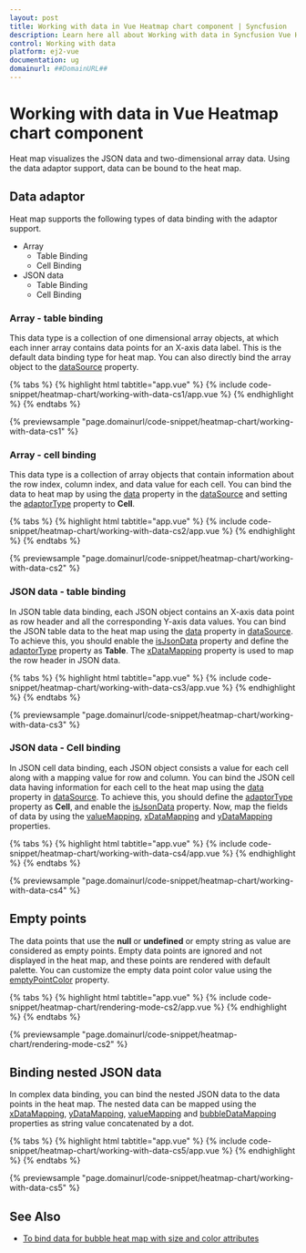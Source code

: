 ```yaml
---
layout: post
title: Working with data in Vue Heatmap chart component | Syncfusion
description: Learn here all about Working with data in Syncfusion Vue Heatmap chart component of Syncfusion Essential JS 2 and more.
control: Working with data 
platform: ej2-vue
documentation: ug
domainurl: ##DomainURL##
---
```


# Working with data in Vue Heatmap chart component

Heat map visualizes the JSON data and two-dimensional array data. Using the data adaptor support, data can be bound to the heat map.

## Data adaptor

Heat map supports the following types of data binding with the adaptor support.

* Array
    * Table Binding
    * Cell Binding
* JSON data
    * Table Binding
    * Cell Binding

### Array - table binding

This data type is a collection of one dimensional array objects, at which each inner array contains data points for an X-axis data label. This is the default data binding type for heat map. You can also directly bind the array object to the [dataSource](https://ej2.syncfusion.com/vue/documentation/api/heatmap/#datasource) property.

{% tabs %}
{% highlight html tabtitle="app.vue" %}
{% include code-snippet/heatmap-chart/working-with-data-cs1/app.vue %}
{% endhighlight %}
{% endtabs %}
        
{% previewsample "page.domainurl/code-snippet/heatmap-chart/working-with-data-cs1" %}

### Array - cell binding

This data type is a collection of array objects that contain information about the row index, column index, and data value for each cell. You can bind the data to heat map by using the [data](https://ej2.syncfusion.com/vue/documentation/api/heatmap/data/#data) property in the [dataSource](https://ej2.syncfusion.com/vue/documentation/api/heatmap/#datasource) and setting the [adaptorType](https://ej2.syncfusion.com/vue/documentation/api/heatmap/data/#adaptortype) property to **Cell**.

{% tabs %}
{% highlight html tabtitle="app.vue" %}
{% include code-snippet/heatmap-chart/working-with-data-cs2/app.vue %}
{% endhighlight %}
{% endtabs %}
        
{% previewsample "page.domainurl/code-snippet/heatmap-chart/working-with-data-cs2" %}

### JSON data - table binding

In JSON table data binding, each JSON object contains an X-axis data point as row header and all the corresponding Y-axis data values. You can bind the JSON table data to the heat map using the [data](https://ej2.syncfusion.com/vue/documentation/api/heatmap/data/#data) property in [dataSource](https://ej2.syncfusion.com/vue/documentation/api/heatmap/#datasource). To achieve this, you should enable the [isJsonData](https://ej2.syncfusion.com/vue/documentation/api/heatmap/data/#isjsondata) property and  define the [adaptorType](https://ej2.syncfusion.com/vue/documentation/api/heatmap/data/#adaptortype) property as **Table**. The [xDataMapping](https://ej2.syncfusion.com/vue/documentation/api/heatmap/data/#xdatamapping) property is used to map the row header in JSON data.

{% tabs %}
{% highlight html tabtitle="app.vue" %}
{% include code-snippet/heatmap-chart/working-with-data-cs3/app.vue %}
{% endhighlight %}
{% endtabs %}
        
{% previewsample "page.domainurl/code-snippet/heatmap-chart/working-with-data-cs3" %}

### JSON data - Cell binding

In JSON cell data binding, each JSON object consists a value for each cell along with a mapping value for row and column. You can bind the JSON cell data having information for each cell to the heat map using the [data](https://ej2.syncfusion.com/vue/documentation/api/heatmap/data/#data) property in [dataSource](https://ej2.syncfusion.com/vue/documentation/api/heatmap/#datasource). To achieve this, you should define the [adaptorType](https://ej2.syncfusion.com/vue/documentation/api/heatmap/data/#adaptortype) property as **Cell**, and enable the [isJsonData](https://ej2.syncfusion.com/vue/documentation/api/heatmap/data/#isjsondata) property. Now, map the fields of data by using the [valueMapping](https://ej2.syncfusion.com/vue/documentation/api/heatmap/data/#valuemapping), [xDataMapping](https://ej2.syncfusion.com/vue/documentation/api/heatmap/data/#xdatamapping) and [yDataMapping](https://ej2.syncfusion.com/vue/documentation/api/heatmap/data/#ydatamapping) properties.

{% tabs %}
{% highlight html tabtitle="app.vue" %}
{% include code-snippet/heatmap-chart/working-with-data-cs4/app.vue %}
{% endhighlight %}
{% endtabs %}
        
{% previewsample "page.domainurl/code-snippet/heatmap-chart/working-with-data-cs4" %}

## Empty points

The data points that use the **null** or **undefined** or empty string as value are considered as empty points. Empty data points are ignored and not displayed in the heat map, and these points are rendered with default palette. You can customize the empty data point color value using the [emptyPointColor](https://ej2.syncfusion.com/vue/documentation/api/heatmap/paletteSettings/#emptypointcolor) property.

{% tabs %}
{% highlight html tabtitle="app.vue" %}
{% include code-snippet/heatmap-chart/rendering-mode-cs2/app.vue %}
{% endhighlight %}
{% endtabs %}
        
{% previewsample "page.domainurl/code-snippet/heatmap-chart/rendering-mode-cs2" %}

## Binding nested JSON data

In complex data binding, you can bind the nested JSON data to the data points in the heat map.
The nested data can be mapped using the [xDataMapping](https://ej2.syncfusion.com/vue/documentation/api/heatmap/data/#xdatamapping), [yDataMapping](https://ej2.syncfusion.com/vue/documentation/api/heatmap/data/#ydatamapping), [valueMapping](https://ej2.syncfusion.com/vue/documentation/api/heatmap/data/#valuemapping) and [bubbleDataMapping](https://ej2.syncfusion.com/vue/documentation/api/heatmap/data/#bubbledatamapping) properties as string value concatenated by a dot.

{% tabs %}
{% highlight html tabtitle="app.vue" %}
{% include code-snippet/heatmap-chart/working-with-data-cs5/app.vue %}
{% endhighlight %}
{% endtabs %}
        
{% previewsample "page.domainurl/code-snippet/heatmap-chart/working-with-data-cs5" %}

## See Also

* [To bind data for bubble heat map with size and color attributes](./bubble-heatmap/#binding-data-for-bubble-heat-map-with-size-and-color-attributes)
